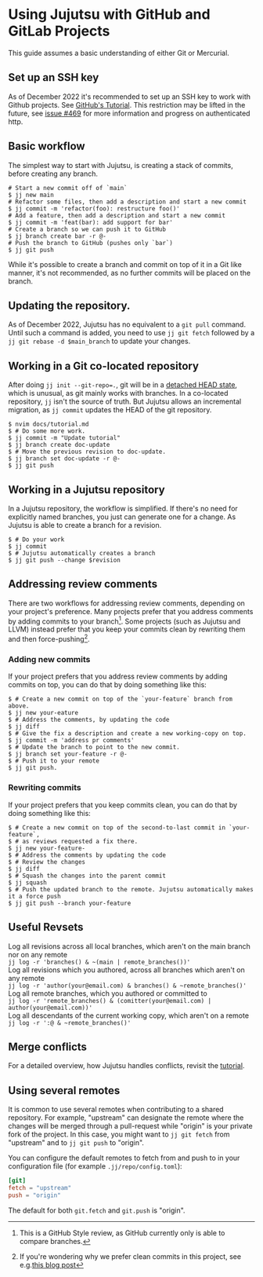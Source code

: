 # Using Jujutsu with GitHub and GitLab Projects

This guide assumes a basic understanding of either Git or Mercurial.

## Set up an SSH key

As of December 2022 it's recommended to set up an SSH key to work with Github
projects. See [GitHub's Tutorial][gh]. This restriction may be lifted in the
future, see [issue #469][http-auth] for more information and progress on
authenticated http.

## Basic workflow

The simplest way to start with Jujutsu, is creating a stack of commits, before
creating any branch.

```shell script
# Start a new commit off of `main`
$ jj new main
# Refactor some files, then add a description and start a new commit
$ jj commit -m 'refactor(foo): restructure foo()'
# Add a feature, then add a description and start a new commit
$ jj commit -m 'feat(bar): add support for bar'
# Create a branch so we can push it to GitHub
$ jj branch create bar -r @-
# Push the branch to GitHub (pushes only `bar`)
$ jj git push
```

While it's possible to create a branch and commit on top of it in a Git like
manner, it's not recommended, as no further commits will be placed on the
branch.

## Updating the repository.

As of December 2022, Jujutsu has no equivalent to a `git pull` command. Until
such a command is added, you need to use `jj git fetch` followed by a
`jj git rebase -d $main_branch` to update your changes.

## Working in a Git co-located repository

After doing `jj init --git-repo=.`, git will be in
a [detached HEAD state][detached], which is unusual, as git mainly works with
branches. In a co-located repository, `jj` isn't the source of truth. But
Jujutsu allows an incremental migration, as `jj commit` updates the HEAD of the
git repository.

```shell script
$ nvim docs/tutorial.md
$ # Do some more work.
$ jj commit -m "Update tutorial"
$ jj branch create doc-update
$ # Move the previous revision to doc-update.
$ jj branch set doc-update -r @- 
$ jj git push 
```

## Working in a Jujutsu repository

In a Jujutsu repository, the workflow is simplified. If there's no need for
explicitly named branches, you just can generate one for a change. As Jujutsu is
able to create a branch for a revision.

```shell script
$ # Do your work
$ jj commit 
$ # Jujutsu automatically creates a branch
$ jj git push --change $revision
```

## Addressing review comments

There are two workflows for addressing review comments, depending on your
project's preference. Many projects prefer that you address comments by adding
commits to your branch[^1]. Some projects (such as Jujutsu and LLVM) instead
prefer that you keep your commits clean by rewriting them and then
force-pushing[^2].

### Adding new commits

If your project prefers that you address review comments by adding commits on
top, you can do that by doing something like this:

```shell script
$ # Create a new commit on top of the `your-feature` branch from above.
$ jj new your-eature
$ # Address the comments, by updating the code
$ jj diff
$ # Give the fix a description and create a new working-copy on top.
$ jj commit -m 'address pr comments'
$ # Update the branch to point to the new commit.
$ jj branch set your-feature -r @-
$ # Push it to your remote
$ jj git push.
```

### Rewriting commits

If your project prefers that you keep commits clean, you can do that by doing
something like this:

```shell script
$ # Create a new commit on top of the second-to-last commit in `your-feature`,
$ # as reviews requested a fix there. 
$ jj new your-feature- 
$ # Address the comments by updating the code
$ # Review the changes
$ jj diff 
$ # Squash the changes into the parent commit
$ jj squash
$ # Push the updated branch to the remote. Jujutsu automatically makes it a force push
$ jj git push --branch your-feature
```

## Useful Revsets

Log all revisions across all local branches, which aren't on the main branch nor
on any remote    
`jj log -r 'branches() & ~(main | remote_branches())'`  
Log all revisions which you authored, across all branches which aren't on any
remote  
`jj log -r 'author(your@email.com) & branches() & ~remote_branches()'`  
Log all remote branches, which you authored or committed to  
`jj log -r 'remote_branches() & (comitter(your@email.com) | author(your@email.com))'`  
Log all descendants of the current working copy, which aren't on a remote   
`jj log -r ':@ & ~remote_branches()'`

## Merge conflicts

For a detailed overview, how Jujutsu handles conflicts, revisit
the [tutorial][tut].

[^1]: This is a GitHub Style review, as GitHub currently only is able to compare
branches.
[^2]: If you're wondering why we prefer clean commits in this project, see
e.g.[this blog post][stacked]

[detached]: https://git-scm.com/docs/git-checkout#_detached_head

[gh]: https://docs.github.com/en/authentication/connecting-to-github-with-ssh/generating-a-new-ssh-key-and-adding-it-to-the-ssh-agent

[http-auth]: https://github.com/martinvonz/jj/issues/469

[tut]: tutorial.md#Conflicts

[stacked]: https://jg.gg/2018/09/29/stacked-diffs-versus-pull-requests/

## Using several remotes

It is common to use several remotes when contributing to a shared repository.
For example,
"upstream" can designate the remote where the changes will be merged through a
pull-request while "origin" is your private fork of the project. In this case,
you might want to
`jj git fetch` from "upstream" and to `jj git push` to "origin".

You can configure the default remotes to fetch from and push to in your
configuration file
(for example `.jj/repo/config.toml`):

```toml
[git]
fetch = "upstream"
push = "origin"
```

The default for both `git.fetch` and `git.push` is "origin".
